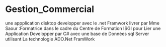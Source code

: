 # Gestion_Commercial
une appplication disktop developper avec le .net Framwork livrer par Mme Saour :Formatrice dans le cadre du Centre de Formation ISGI pour Lier une Application Developper par C# avec une base de Données sql Server utilisant La technologie ADO.Net FramWork
